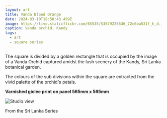 ```yaml
---
layout: art
title: Vanda Blood Orange
date: 2024-03-10T18:50:43.499Z
image: https://live.staticflickr.com/65535/53579226636_72c6ba531f_h_d.jpg
caption: Vanda orchid, Kandy
tags:
  - art
  - square series
---
```

The square is divided by a golden rectangle that is occupied by the  image of a Vanda Orchid captured amidst the lush scenery of the Kandy, Sri Lanka botanical garden. 

The colours of the sub divisions within the square are extracted from the vivid palette of the orchid's petals.

**Varnished giclée print on panel 565mm x 565mm**

![Studio view](https://live.staticflickr.com/65535/53593868895_fc6e20113e_h_d.jpg "Studio View")

From the Sri Lanka Series
